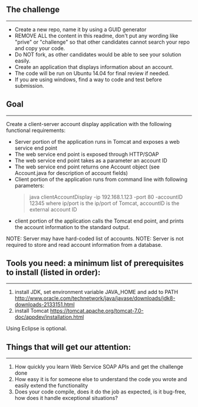 ## The challenge
---
* Create a new repo, name it by using a GUID generator
* REMOVE ALL the content in this readme, don't put any wording like "prive" or "challenge" so that other candidates cannot search your repo and copy your code.
* Do NOT fork, as other candidates would be able to see your solution easily.
* Create an application that displays information about an account.
* The code will be run on Ubuntu 14.04 for final review if needed.
* If you are using windows, find a way to code and test before submission.


## Goal
---
Create a client-server account display application with the following functional requirements:
* Server portion of the application runs in Tomcat and exposes a web service end point
* The web service end point is exposed through HTTP/SOAP
* The web service end point takes as a parameter an account ID
* The web service end point returns one Account object (see Account.java for description of account fields)
* Client portion of the application runs from command line with following parameters:
  > java clientAccountDisplay -ip 192.168.1.123 -port 80 -accountID 12345
  where ip/port is the ip/port of Tomcat, accountID is the external account ID
* client portion of the application calls the Tomcat end point, and prints the account information to the standard output.

NOTE: Server may have hard-coded list of accounts. 
NOTE: Server is not required to store and read account information from a database.

## Tools you need: a minimum list of prerequisites to install (listed in order):
---
1. install JDK, set environment variable JAVA_HOME and add to PATH
	http://www.oracle.com/technetwork/java/javase/downloads/jdk8-downloads-2133151.html
2. install Tomcat
	https://tomcat.apache.org/tomcat-7.0-doc/appdev/installation.html

Using Eclipse is optional. 


## Things that will get our attention:
---
1. How quickly you learn Web Service SOAP APIs and get the challenge done
2. How easy it is for someone else to understand the code you wrote and easily extend the functionality
3. Does your code compile, does it do the job as expected, is it bug-free, how does it handle exceptional situations?
